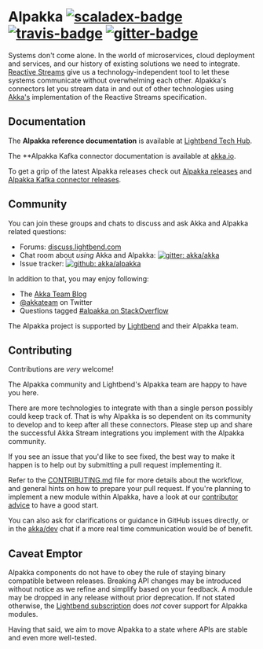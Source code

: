 Alpakka [![scaladex-badge][]][scaladex] [![travis-badge][]][travis] [![gitter-badge][]][gitter]
=======

[scaladex]:       https://index.scala-lang.org/akka/alpakka
[scaladex-badge]: https://index.scala-lang.org/akka/alpakka/latest.svg
[travis]:                https://travis-ci.org/akka/alpakka
[travis-badge]:          https://travis-ci.org/akka/alpakka.svg?branch=master
[gitter]:                    https://gitter.im/akka/akka
[gitter-badge]:       https://badges.gitter.im/akka/akka.svg

Systems don't come alone. In the world of microservices, cloud deployment and services, and our history of existing solutions we need to integrate. [Reactive Streams](http://www.reactive-streams.org/) give us a technology-independent tool to let these systems communicate without overwhelming each other.
Alpakka's connectors let you stream data in and out of other technologies using [Akka's](https://doc.akka.io/docs/akka/current/stream/index.html) implementation of the Reactive Streams specification. 


Documentation
-------------

The **Alpakka reference documentation** is available at [Lightbend Tech Hub](http://developer.lightbend.com/docs/alpakka/current/).

The **Alpakka Kafka connector documentation is available at [akka.io](https://doc.akka.io/docs/akka-stream-kafka/current/).

To get a grip of the latest Alpakka releases check out [Alpakka releases](https://github.com/akka/alpakka/releases) and [Alpakka Kafka connector releases](https://github.com/akka/reactive-kafka/releases).


Community
---------

You can join these groups and chats to discuss and ask Akka and Alpakka related questions:

- Forums: [discuss.lightbend.com](https://discuss.lightbend.com/c/akka)
- Chat room about *using* Akka and Alpakka: [![gitter: akka/akka](https://img.shields.io/badge/gitter%3A-akka%2Fakka-blue.svg?style=flat-square)](https://gitter.im/akka/akka)
- Issue tracker: [![github: akka/alpakka](https://img.shields.io/badge/github%3A-issues-blue.svg?style=flat-square)](https://github.com/akka/alpakka/issues)

In addition to that, you may enjoy following:

- The [Akka Team Blog](https://akka.io/blog/)
- [@akkateam](https://twitter.com/akkateam) on Twitter
- Questions tagged [#alpakka on StackOverflow](http://stackoverflow.com/questions/tagged/alpakka)

The Alpakka project is supported by [Lightbend](https://www.lightbend.com/) and their Alpakka team.


Contributing
------------

Contributions are *very* welcome! 

The Alpakka community and Lightbend's Alpakka team are happy to have you here.

There are more technologies to integrate with than a single person possibly could keep track of. That is why Alpakka is so dependent on its community to develop and to keep after all these connectors. Please step up and share the successful Akka Stream integrations you implement with the Alpakka community.

If you see an issue that you'd like to see fixed, the best way to make it happen is to help out by submitting a pull request implementing it.

Refer to the [CONTRIBUTING.md](CONTRIBUTING.md) file for more details about the workflow, and general hints on how to prepare your pull request. If you're planning to implement a new module within Alpakka, have a look at our [contributor advice](contributor-advice.md) to have a good start.

You can also ask for clarifications or guidance in GitHub issues directly, or in the [akka/dev](https://gitter.im/akka/dev) chat if a more real time communication would be of benefit.



Caveat Emptor
-------------

Alpakka components do not have to obey the rule of staying binary compatible between releases. Breaking API changes may be introduced without notice as we refine and simplify based on your feedback. A module may be dropped in any release without prior deprecation. If not stated otherwise, the [Lightbend subscription](https://www.lightbend.com/subscription) does *not* cover support for Alpakka modules.

Having that said, we aim to move Alpakka to a state where APIs are stable and even more well-tested.
